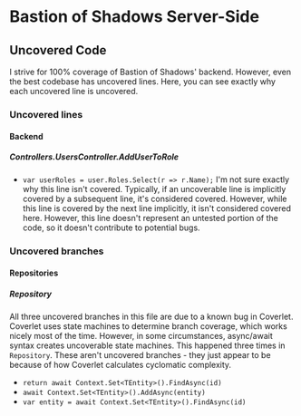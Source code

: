 # Bastion of Shadows Server-Side

## Uncovered Code

I strive for 100% coverage of Bastion of Shadows' backend. However, even the best codebase has uncovered lines. Here, you can see exactly why each uncovered line is uncovered.

### Uncovered lines
#### Backend

##### Controllers.UsersController.AddUserToRole

- `var userRoles = user.Roles.Select(r => r.Name);` I'm not sure exactly why this line isn't covered. Typically, if an uncoverable line is implicitly covered by a subsequent line, it's considered covered. However, while this line is covered by the next line implicitly, it isn't considered covered here. However, this line doesn't represent an untested portion of the code, so it doesn't contribute to potential bugs.

### Uncovered branches
#### Repositories

##### Repository

All three uncovered branches in this file are due to a known bug in Coverlet. Coverlet uses state machines to determine branch coverage, which works nicely most of the time. However, in some circumstances, async/await syntax creates uncoverable state machines. This happened three times in `Repository`. These aren't uncovered branches - they just appear to be because of how Coverlet calculates cyclomatic complexity.

- `return await Context.Set<TEntity>().FindAsync(id)`
- `await Context.Set<TEntity>().AddAsync(entity)`
- `var entity = await Context.Set<TEntity>().FindAsync(id)`